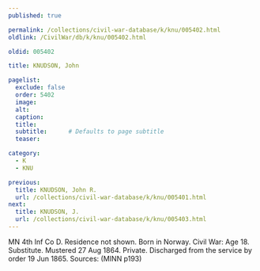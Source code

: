 ```yaml
---
published: true

permalink: /collections/civil-war-database/k/knu/005402.html
oldlink: /CivilWar/db/k/knu/005402.html

oldid: 005402

title: KNUDSON, John

pagelist:
  exclude: false
  order: 5402
  image: 
  alt:
  caption:
  title:
  subtitle:      # Defaults to page subtitle
  teaser:

category: 
  - K 
  - KNU

previous:
  title: KNUDSON, John R.
  url: /collections/civil-war-database/k/knu/005401.html  
next:
  title: KNUDSON, J.
  url: /collections/civil-war-database/k/knu/005403.html   
---
```

MN 4th Inf Co D. Residence not shown. Born in Norway. Civil War: Age 18. Substitute. Mustered 27 Aug 1864. Private. Discharged from the service by order 19 Jun 1865. Sources: (MINN p193)